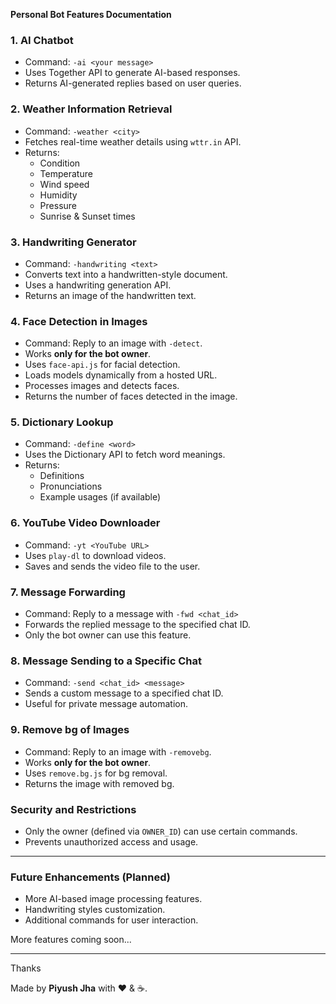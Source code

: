 **Personal Bot Features Documentation**

### **1. AI Chatbot**
- Command: `-ai <your message>`
- Uses Together API to generate AI-based responses.
- Returns AI-generated replies based on user queries.

### **2. Weather Information Retrieval**
- Command: `-weather <city>`
- Fetches real-time weather details using `wttr.in` API.
- Returns:
  - Condition
  - Temperature
  - Wind speed
  - Humidity
  - Pressure
  - Sunrise & Sunset times

### **3. Handwriting Generator**
- Command: `-handwriting <text>`
- Converts text into a handwritten-style document.
- Uses a handwriting generation API.
- Returns an image of the handwritten text.

### **4. Face Detection in Images**
- Command: Reply to an image with `-detect`.
- Works **only for the bot owner**.
- Uses `face-api.js` for facial detection.
- Loads models dynamically from a hosted URL.
- Processes images and detects faces.
- Returns the number of faces detected in the image.

### **5. Dictionary Lookup**
- Command: `-define <word>`
- Uses the Dictionary API to fetch word meanings.
- Returns:
  - Definitions
  - Pronunciations
  - Example usages (if available)

### **6. YouTube Video Downloader**
- Command: `-yt <YouTube URL>`
- Uses `play-dl` to download videos.
- Saves and sends the video file to the user.

### **7. Message Forwarding**
- Command: Reply to a message with `-fwd <chat_id>`
- Forwards the replied message to the specified chat ID.
- Only the bot owner can use this feature.

### **8. Message Sending to a Specific Chat**
- Command: `-send <chat_id> <message>`
- Sends a custom message to a specified chat ID.
- Useful for private message automation.

### **9. Remove bg of Images**
- Command: Reply to an image with `-removebg`.
- Works **only for the bot owner**.
- Uses `remove.bg.js` for bg removal.
- Returns the image with removed bg.

### **Security and Restrictions**
- Only the owner (defined via `OWNER_ID`) can use certain commands.
- Prevents unauthorized access and usage.

---

### **Future Enhancements (Planned)**
- More AI-based image processing features.
- Handwriting styles customization.
- Additional commands for user interaction.

More features coming soon...

---

Thanks

Made by **Piyush Jha** with ❤️ & ☕.